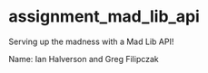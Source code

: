 # assignment_mad_lib_api
Serving up the madness with a Mad Lib API!

Name: Ian Halverson and Greg Filipczak
